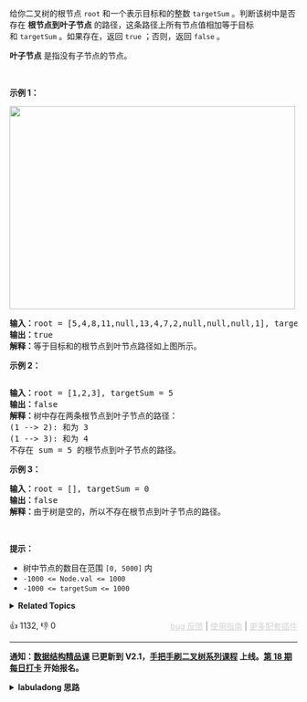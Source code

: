 <p>给你二叉树的根节点&nbsp;<code>root</code> 和一个表示目标和的整数&nbsp;<code>targetSum</code> 。判断该树中是否存在 <strong>根节点到叶子节点</strong> 的路径，这条路径上所有节点值相加等于目标和&nbsp;<code>targetSum</code> 。如果存在，返回 <code>true</code> ；否则，返回 <code>false</code> 。</p>

<p><strong>叶子节点</strong> 是指没有子节点的节点。</p>

<p>&nbsp;</p>

<p><strong>示例 1：</strong></p> 
<img alt="" src="https://assets.leetcode.com/uploads/2021/01/18/pathsum1.jpg" style="width: 500px; height: 356px;" /> 
<pre>
<strong>输入：</strong>root = [5,4,8,11,null,13,4,7,2,null,null,null,1], targetSum = 22
<strong>输出：</strong>true
<strong>解释：</strong>等于目标和的根节点到叶节点路径如上图所示。
</pre>

<p><strong>示例 2：</strong></p> 
<img alt="" src="https://assets.leetcode.com/uploads/2021/01/18/pathsum2.jpg" /> 
<pre>
<strong>输入：</strong>root = [1,2,3], targetSum = 5
<strong>输出：</strong>false
<strong>解释：</strong>树中存在两条根节点到叶子节点的路径：
(1 --&gt; 2): 和为 3
(1 --&gt; 3): 和为 4
不存在 sum = 5 的根节点到叶子节点的路径。</pre>

<p><strong>示例 3：</strong></p>

<pre>
<strong>输入：</strong>root = [], targetSum = 0
<strong>输出：</strong>false
<strong>解释：</strong>由于树是空的，所以不存在根节点到叶子节点的路径。
</pre>

<p>&nbsp;</p>

<p><strong>提示：</strong></p>

<ul> 
 <li>树中节点的数目在范围 <code>[0, 5000]</code> 内</li> 
 <li><code>-1000 &lt;= Node.val &lt;= 1000</code></li> 
 <li><code>-1000 &lt;= targetSum &lt;= 1000</code></li> 
</ul>

<details><summary><strong>Related Topics</strong></summary>树 | 深度优先搜索 | 广度优先搜索 | 二叉树</details><br>

<div>👍 1132, 👎 0<span style='float: right;'><span style='color: gray;'><a href='https://github.com/labuladong/fucking-algorithm/discussions/939' target='_blank' style='color: lightgray;text-decoration: underline;'>bug 反馈</a> | <a href='https://labuladong.gitee.io/article/fname.html?fname=jb插件简介' target='_blank' style='color: lightgray;text-decoration: underline;'>使用指南</a> | <a href='https://labuladong.github.io/algo/images/others/%E5%85%A8%E5%AE%B6%E6%A1%B6.jpg' target='_blank' style='color: lightgray;text-decoration: underline;'>更多配套插件</a></span></span></div>

<div id="labuladong"><hr>

**通知：[数据结构精品课](https://aep.h5.xeknow.com/s/1XJHEO) 已更新到 V2.1，[手把手刷二叉树系列课程](https://aep.xet.tech/s/3YGcq3) 上线。[第 18 期每日打卡](https://aep.xet.tech/s/2PLO1n) 开始报名。**

<details><summary><strong>labuladong 思路</strong></summary>

## 基本思路

前文 [我的刷题经验总结](https://labuladong.github.io/article/fname.html?fname=算法心得) 说过，二叉树的遍历代码是动态规划和回溯算法的祖宗。

[动态规划](https://labuladong.github.io/article/fname.html?fname=动态规划详解进阶) 的关键在于明确递归函数的定义，把用子问题的结果推导出大问题的结果。

[回溯算法](https://labuladong.github.io/article/fname.html?fname=回溯算法详解修订版) 就简单粗暴多了，就是单纯的遍历回溯树。

下面给出两种思路下的解法，请仔细体会。

**标签：[二叉树](https://mp.weixin.qq.com/mp/appmsgalbum?__biz=MzAxODQxMDM0Mw==&action=getalbum&album_id=2121994699837177859)**

## 解法代码

<div class="tab-panel"><div class="tab-nav">
<button data-tab-item="cpp" class="tab-nav-button btn " data-tab-group="default" onclick="switchTab(this)">cpp🤖</button>

<button data-tab-item="python" class="tab-nav-button btn " data-tab-group="default" onclick="switchTab(this)">python🤖</button>

<button data-tab-item="java" class="tab-nav-button btn active" data-tab-group="default" onclick="switchTab(this)">java🟢</button>

<button data-tab-item="go" class="tab-nav-button btn " data-tab-group="default" onclick="switchTab(this)">go🤖</button>

<button data-tab-item="javascript" class="tab-nav-button btn " data-tab-group="default" onclick="switchTab(this)">javascript🤖</button>
</div><div class="tab-content">
<div data-tab-item="cpp" class="tab-item " data-tab-group="default"><div class="highlight">

```cpp
// 注意：cpp 代码由 chatGPT🤖 根据我的 java 代码翻译，旨在帮助不同背景的读者理解算法逻辑。
// 本代码已经通过力扣的全部测试用例，可直接粘贴提交。

class Solution {
public:
    /* 解法一、分解问题的思路 */
    // 定义：输入一个根节点，返回该根节点到叶子节点是否存在一条和为 targetSum 的路径
    bool hasPathSum(TreeNode* root, int targetSum) {
        // base case
        if (root == nullptr) {
            return false;
        }
        if (root->left == nullptr && root->right == nullptr && root->val == targetSum) {
            return true;
        }

        return hasPathSum(root->left, targetSum - root->val)
                || hasPathSum(root->right, targetSum - root->val);
    }

    /* 解法二、遍历二叉树的思路 */
    int target;
    bool found = false;
    // 记录遍历过程中的路径和
    int curSum = 0;

    bool hasPathSum_2(TreeNode* root, int targetSum) {
        if (root == nullptr) {
            return false;
        }
        this->target = targetSum;
        traverse(root);
        return found;
    }

    // 二叉树遍历函数
    void traverse(TreeNode* root) {
        if (root == nullptr) {
            return;
        }
        // 前序遍历位置
        curSum += root->val;
        if (root->left == nullptr && root->right == nullptr) {
            if (curSum == target) {
                found = true;
            }
        }

        traverse(root->left);
        traverse(root->right);

        // 后序遍历位置
        curSum -= root->val;
    }
};
```

</div></div>

<div data-tab-item="python" class="tab-item " data-tab-group="default"><div class="highlight">

```python
# 注意：python 代码由 chatGPT🤖 根据我的 java 代码翻译，旨在帮助不同背景的读者理解算法逻辑。
# 本代码已经通过力扣的全部测试用例，可直接粘贴提交。

class Solution:
    def hasPathSum(self, root: TreeNode, targetSum: int) -> bool:
        '''
        解法一、分解问题的思路
        定义：输入一个根节点，返回该根节点到叶子节点是否存在一条和为 targetSum 的路径
        '''
        # base case
        if not root:
            return False
        if not root.left and not root.right and root.val == targetSum:
            return True

        return self.hasPathSum(root.left, targetSum - root.val) or 
               self.hasPathSum(root.right, targetSum - root.val)

    def hasPathSum_2(self, root: TreeNode, targetSum: int) -> bool:
        '''
        解法二、遍历二叉树的思路
        '''
        if not root:
            return False
        self.target = targetSum
        self.found = False
        self.curSum = 0
        self.traverse(root)
        return self.found

    # 二叉树遍历函数
    def traverse(self, root):
        if not root:
            return
        # 前序遍历位置
        self.curSum += root.val
        if not root.left and not root.right:
            if self.curSum == self.target:
                self.found = True
        self.traverse(root.left)
        self.traverse(root.right)
        # 后序遍历位置
        self.curSum -= root.val
```

</div></div>

<div data-tab-item="java" class="tab-item active" data-tab-group="default"><div class="highlight">

```java
class Solution {
    /* 解法一、分解问题的思路 */
    // 定义：输入一个根节点，返回该根节点到叶子节点是否存在一条和为 targetSum 的路径
    public boolean hasPathSum(TreeNode root, int targetSum) {
        // base case
        if (root == null) {
            return false;
        }
        if (root.left == root.right && root.val == targetSum) {
            return true;
        }

        return hasPathSum(root.left, targetSum - root.val)
                || hasPathSum(root.right, targetSum - root.val);
    }

    /* 解法二、遍历二叉树的思路 */
    int target;
    boolean found = false;
    // 记录遍历过程中的路径和
    int curSum = 0;

    public boolean hasPathSum_2(TreeNode root, int targetSum) {
        if (root == null) {
            return false;
        }
        this.target = targetSum;
        traverse(root);
        return found;
    }

    // 二叉树遍历函数
    void traverse(TreeNode root) {
        if (root == null) {
            return;
        }
        // 前序遍历位置
        curSum += root.val;
        if (root.left == null && root.right == null) {
            if (curSum == target) {
                found = true;
            }
        }

        traverse(root.left);
        traverse(root.right);

        // 后序遍历位置
        curSum -= root.val;
    }
}
```

</div></div>

<div data-tab-item="go" class="tab-item " data-tab-group="default"><div class="highlight">

```go
// 注意：go 代码由 chatGPT🤖 根据我的 java 代码翻译，旨在帮助不同背景的读者理解算法逻辑。
// 本代码还未经过力扣测试，仅供参考，如有疑惑，可以参照我写的 java 代码对比查看。

/**
 * Definition for a binary tree node.
 * type TreeNode struct {
 *     Val int
 *     Left *TreeNode
 *     Right *TreeNode
 * }
 */

/* 解法一、分解问题的思路 */
// 定义：输入一个根节点，返回该根节点到叶子节点是否存在一条和为 targetSum 的路径
func hasPathSum(root *TreeNode, targetSum int) bool {
    // base case
    if root == nil {
        return false
    }
    if root.Left == nil && root.Right == nil && root.Val == targetSum {
        return true
    }

    return hasPathSum(root.Left, targetSum-root.Val) || hasPathSum(root.Right, targetSum-root.Val)
}

/* 解法二、遍历二叉树的思路 */
func hasPathSum_2(root *TreeNode, targetSum int) bool {
    var target int
    var found bool
    var curSum int

    if root == nil {
        return false
    }

    target = targetSum
    traverse(root)

    return found

    // 二叉树遍历函数
    func traverse(root *TreeNode) {
        if root == nil {
            return
        }

        // 前序遍历位置
        curSum += root.Val
        if root.Left == nil && root.Right == nil {
            if curSum == target {
                found = true
            }
        }

        traverse(root.Left)
        traverse(root.Right)

        // 后序遍历位置
        curSum -= root.Val
    }
}
```

</div></div>

<div data-tab-item="javascript" class="tab-item " data-tab-group="default"><div class="highlight">

```javascript
// 注意：javascript 代码由 chatGPT🤖 根据我的 java 代码翻译，旨在帮助不同背景的读者理解算法逻辑。
// 本代码已经通过力扣的全部测试用例，可直接粘贴提交。

var hasPathSum = function(root, targetSum) {
    /* 解法一、分解问题的思路 */
    // 定义：输入一个根节点，返回该根节点到叶子节点是否存在一条和为 targetSum 的路径
    if (root === null) {
        // base case
        return false;
    }
    if (root.left === null && root.right === null && root.val === targetSum) {
        return true;
    }

    return hasPathSum(root.left, targetSum - root.val)
            || hasPathSum(root.right, targetSum - root.val);
    
    /* 解法二、遍历二叉树的思路 */
    // int target;
    var found = false;
    // 记录遍历过程中的路径和
    var curSum = 0;

    function traverse(root) {
        if (root === null) {
            return;
        }
        // 前序遍历位置
        curSum += root.val;
        if (root.left === null && root.right === null && curSum === targetSum) {
            found = true;
        }

        traverse(root.left);
        traverse(root.right);

        // 后序遍历位置
        curSum -= root.val;
    }
    traverse(root);
    return found;
}
```

</div></div>
</div></div>

</details>
</div>



